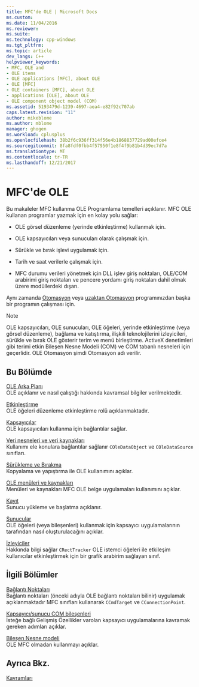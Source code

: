 ```yaml
---
title: MFC'de OLE | Microsoft Docs
ms.custom: 
ms.date: 11/04/2016
ms.reviewer: 
ms.suite: 
ms.technology: cpp-windows
ms.tgt_pltfrm: 
ms.topic: article
dev_langs: C++
helpviewer_keywords:
- MFC, OLE and
- OLE items
- OLE applications [MFC], about OLE
- OLE [MFC]
- OLE containers [MFC], about OLE
- applications [OLE], about OLE
- OLE component object model (COM)
ms.assetid: 5193479d-1239-4697-aea4-e82f92c707ab
caps.latest.revision: "11"
author: mikeblome
ms.author: mblome
manager: ghogen
ms.workload: cplusplus
ms.openlocfilehash: 38b2f6c936ff314f56e4b1868837729ad00efce4
ms.sourcegitcommit: 8fa8fdf0fbb4f57950f1e8f4f9b81b4d39ec7d7a
ms.translationtype: MT
ms.contentlocale: tr-TR
ms.lasthandoff: 12/21/2017
---
```

# <a name="ole-in-mfc"></a>MFC'de OLE
Bu makaleler MFC kullanma OLE Programlama temelleri açıklanır. MFC OLE kullanan programlar yazmak için en kolay yolu sağlar:  
  
-   OLE görsel düzenleme (yerinde etkinleştirme) kullanmak için.  
  
-   OLE kapsayıcıları veya sunucuları olarak çalışmak için.  
  
-   Sürükle ve bırak işlevi uygulamak için.  
  
-   Tarih ve saat verilerle çalışmak için.  
  
-   MFC durumu verileri yönetmek için DLL işlev giriş noktaları, OLE/COM arabirimi giriş noktaları ve pencere yordamı giriş noktaları dahil olmak üzere modüllerdeki dışarı.  
  
 Aynı zamanda [Otomasyon](../mfc/automation.md) veya [uzaktan Otomasyon](../mfc/remote-automation.md) programınızdan başka bir programın çalışması için.  
  
> [!NOTE]
>  OLE kapsayıcıları, OLE sunucuları, OLE öğeleri, yerinde etkinleştirme (veya görsel düzenleme), bağlama ve katıştırma, ilişkili teknolojilerini izleyicileri, sürükle ve bırak OLE gösterir terim ve menü birleştirme. ActiveX denetimleri gibi terimi etkin Bileşen Nesne Modeli (COM) ve COM tabanlı nesneleri için geçerlidir. OLE Otomasyon şimdi Otomasyon adı verilir.  
  
## <a name="in-this-section"></a>Bu Bölümde  
 [OLE Arka Planı](../mfc/ole-background.md)  
 OLE açıklanır ve nasıl çalıştığı hakkında kavramsal bilgiler verilmektedir.  
  
 [Etkinleştirme](../mfc/activation-cpp.md)  
 OLE öğeleri düzenleme etkinleştirme rolü açıklanmaktadır.  
  
 [Kapsayıcılar](../mfc/containers.md)  
 OLE kapsayıcıları kullanma için bağlantılar sağlar.  
  
 [Veri nesneleri ve veri kaynakları](../mfc/data-objects-and-data-sources-ole.md)  
 Kullanımı ele konulara bağlantılar sağlanır `COleDataObject` ve `COleDataSource` sınıfları.  
  
 [Sürükleme ve Bırakma](../mfc/drag-and-drop-ole.md)  
 Kopyalama ve yapıştırma ile OLE kullanımını açıklar.  
  
 [OLE menüleri ve kaynakları](../mfc/menus-and-resources-ole.md)  
 Menüleri ve kaynakları MFC OLE belge uygulamaları kullanımını açıklar.  
  
 [Kayıt](../mfc/registration.md)  
 Sunucu yükleme ve başlatma açıklanır.  
  
 [Sunucular](../mfc/servers.md)  
 OLE öğeleri (veya bileşenleri) kullanmak için kapsayıcı uygulamalarının tarafından nasıl oluşturulacağını açıklar.  
  
 [İzleyiciler](../mfc/trackers.md)  
 Hakkında bilgi sağlar `CRectTracker` OLE istemci öğeleri ile etkileşim kullanıcılar etkinleştirmek için bir grafik arabirim sağlayan sınıf.  
  
## <a name="related-sections"></a>İlgili Bölümler  
 [Bağlantı Noktaları](../mfc/connection-points.md)  
 Bağlantı noktaları (önceki adıyla OLE bağlantı noktaları bilinir) uygulamak açıklanmaktadır MFC sınıfları kullanarak `CCmdTarget` ve `CConnectionPoint`.  
  
 [Kapsayıcı/sunucu COM bileşenleri](../mfc/containers-advanced-features.md)  
 İsteğe bağlı Gelişmiş Özellikler varolan kapsayıcı uygulamalarına kavramak gereken adımları açıklar.  
  
 [Bileşen Nesne modeli](http://msdn.microsoft.com/library/windows/desktop/ms694363)  
 OLE MFC olmadan kullanmayı açıklar.  
  
## <a name="see-also"></a>Ayrıca Bkz.  
 [Kavramları](../mfc/mfc-concepts.md)


